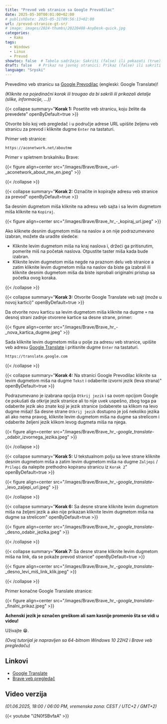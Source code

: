 ```yaml
---
title: "Prevod veb stranice sa Google Prevodilac"
date: 2025-05-30T00:01:00+02:00
# publishDate: 2025-05-31T09:56:13+02:00
url: /prevod-stranice-gt-sr/
# image: images/2024-thumbs/20220408-AnyDesk-quick.jpg
categories: 
  - Kako
tags: 
  - Windows
  - Linux
  - Prevod
showtoc: false  # Tabela sadržaja: Sakriti (false) ili pokazati (true).
draft: false   # Prikaz na javnoj stranici: Prikaz (false) ili sakriti (true).
language: "Srpski"
---
```


Prevedimo veb stranicu sa [Google Prevodilac](https://translate.google.com "Kliknite/tapnite da otvorite stranicu!") (engleski: Google Translate)!

*(Kliknite na pojedinačni korak ili trougao da bi sakrili ili prikazali detalje (slike, informacije, ...))*

{{< collapse summary="**Korak 1:** Posetite veb stranicu, koju želite da prevedete" openByDefault=true >}}

  Otvorite bilo koj veb pregledač i u područje adrese URL upišite željenu veb stranicu za prevod i kliknite dugme `Enter` na tastaturi.

  Primer veb stranice:

    https://aconetwork.net/aboutme

  Primer v spletnem brskalniku Brave: 

  {{< figure align=center src="/images/Brave/Brave_-_url_-_aconetwork_about_me_en.jpeg" >}}

{{< /collapse >}}

{{< collapse summary="**Korak 2:** Označite in kopirajte adresu veb stranice za prevod" openByDefault=true >}}

  Sa desnim dugmetom miša kliknite na adresu veb sajta i sa levim dugmetom miša kliknite na `Kopiraj`.
  
  {{< figure align=center src="/images/Brave/Brave_hr_-_kopiraj_url.jpeg" >}}

  Ako kliknete desnim dugmetom miša na naslov a on nije podrazumevano izabran, možete da uradite sledeće:

  - Kliknite levim dugmetom miša na kraj naslova i, držeći ga pritisnutim, pomerite miš na početak naslova. Otpustite taster miša kada bude izabran.
  - Kliknite levim dugmetom miša negde na praznom delu veb stranice a zatim kliknite levim dugmetom miša na naslov da biste ga izabrali ili kliknite desnim dugmetom miša da biste isprobali originalni pristup sa početka ovog koraka.

{{< /collapse >}}

{{< collapse summary="**Korak 3:** Otvorite Google Translate veb sajt (može u novoj kartici)" openByDefault=true >}}

  Da otvorite novu karticu sa levim dugmetom miša kliknite na dugme `+` na desnoj strani zadnje otvorene kartice sa desne strane, primer:
  
  {{< figure align=center src="/images/Brave/Brave_hr_-_nova_kartica_dugme.jpeg" >}}

  Sada kliknite levim dugmetom miša u polje za adresu veb stranice, upišite veb adresu [Google Translate](https://translate.google.com "Kliknite/tapnite da otvorite stranicu!") i pritisnite dugme `Enter` na tastaturi.

    https://translate.google.com

{{< /collapse >}}

{{< collapse summary="**Korak 4:** Na stranici Google Prevodilac kliknite sa levim dugmetom miša na dugme `Tekst` i odaberite izvorni jezik (leva strana)" openByDefault=true >}}

  Podrazumevano je izabrana opcija `Otkrij jezik` i sa ovom opcijom Google će pokušati da otkrije jezik stranice ali to nije uvek uspešno, zbog toga pa odaberite jezik ako znate koji je jezik stranice (odaberete sa klikom na levo dugme miša)! Sa desne strane `Otkrij jezik` dostupno je još nekoliko jezika ali ako nema pravog, kliknite levim dugmetom miša na dugme sa strelicom i odaberite željeni jezik klikom levog dugmeta miša na njega.
  
  {{< figure align=center src="/images/Brave/Brave_hr_-_google_translate_-_odabir_izvornega_jezika.jpeg" >}}

{{< /collapse >}}

{{< collapse summary="**Korak 5:** U tekstualnom polju sa leve strane kliknite desnim dugmetom miša a zatim levim dugmetom miša na dugme `Zaljepi` / `Prilepi` da nalepite prethodno kopiranu stranicu iz `Korak 2`" openByDefault=true >}}
  
  {{< figure align=center src="/images/Brave/Brave_hr_-_google_translate_-_levo_zaljepi_url.jpeg" >}}
 
{{< /collapse >}}

{{< collapse summary="**Korak 6:** Sa desne strane kliknite levim dugmetom miša na željeni jezik a ako nije prikazan kliknite levim dugmetom miša na dugme sa strelicom" openByDefault=true >}}

  {{< figure align=center src="/images/Brave/Brave_hr_-_google_translate_-_desno_odabir_jezika.jpeg" >}}

{{< /collapse >}}

{{< collapse summary="**Korak 7:** Sa desne strane kliknite levim dugmetom miša na link, da se pokaže prevod stranice" openByDefault=true >}}

  {{< figure align=center src="/images/Brave/Brave_hr_-_google_translate_-_desno_levi_miš_link_klik.jpeg" >}}

{{< /collapse >}}

Primer konačne Google Translate stranice:

{{< figure align=center src="/images/Brave/Brave_hr_-_google_translate_-_finalni_prikaz.jpeg" >}}

**Achenski jezik je označen greškom ali sam kasnije promenio šta se vidi u videu!**

Uživajte 😁.

*(Ovaj tutorijal je napravljen sa 64-bitnom Windows 10 22H2 i Brave veb pregledaču)*

## Linkovi

- [Google Translate](https://translate.google.com/ "Kliknite/tapnite da odprete spletno stran!")
- [Brave veb pregledač](https://brave.com/ "Kliknite/tapnite da odprete spletno stran!")

## Video verzija

*(01.06.2025, 18:00 / 06:00 PM, vremenska zona: CEST / UTC+2 / GMT+2)*

{{< youtube "i2N0fSBvfaA" >}}